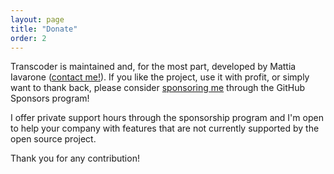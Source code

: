 ```yaml
---
layout: page
title: "Donate"
order: 2
---
```


Transcoder is maintained and, for the most part, developed by Mattia Iavarone ([contact me!](contact)). If you like the project, 
use it with profit, or simply want to thank back, please consider 
[sponsoring me](https://github.com/sponsors/natario1) through the GitHub Sponsors program!

I offer private support hours through the sponsorship program and I'm open to help your 
company with features that are not currently supported by the open source project.

Thank you for any contribution!


